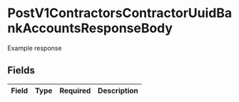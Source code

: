 # PostV1ContractorsContractorUuidBankAccountsResponseBody

Example response


## Fields

| Field       | Type        | Required    | Description |
| ----------- | ----------- | ----------- | ----------- |